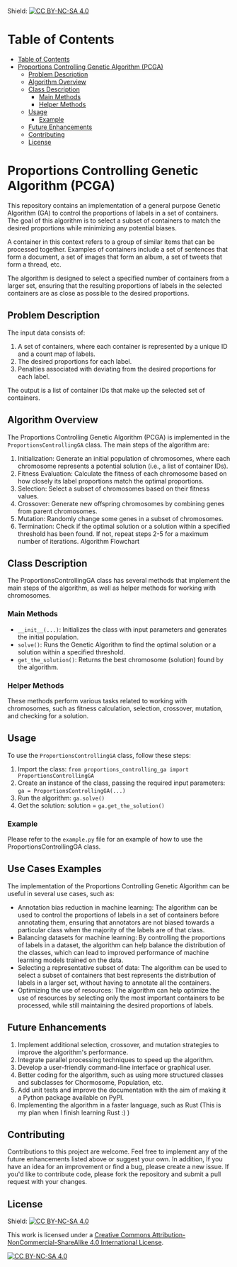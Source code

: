 Shield: [![CC BY-NC-SA 4.0][cc-by-nc-sa-shield]][cc-by-nc-sa]

# Table of Contents

<!-- TOC -->
* [Table of Contents](#table-of-contents)
* [Proportions Controlling Genetic Algorithm (PCGA)](#proportions-controlling-genetic-algorithm-pcga)
  * [Problem Description](#problem-description)
  * [Algorithm Overview](#algorithm-overview)
  * [Class Description](#class-description)
    * [Main Methods](#main-methods)
    * [Helper Methods](#helper-methods)
  * [Usage](#usage)
    * [Example](#example)
  * [Future Enhancements](#future-enhancements)
  * [Contributing](#contributing)
  * [License](#license)
<!-- TOC -->

# Proportions Controlling Genetic Algorithm (PCGA)
This repository contains an implementation of a general purpose Genetic Algorithm (GA) to control the proportions of labels in a set of containers. The goal of this algorithm is to select a subset of containers to match the desired proportions while minimizing any potential biases.

A container in this context refers to a group of similar items that can be processed together. Examples of containers include a set of sentences that form a document, a set of images that form an album, a set of tweets that form a thread, etc.

The algorithm is designed to select a specified number of containers from a larger set, ensuring that the resulting proportions of labels in the selected containers are as close as possible to the desired proportions.

## Problem Description
The input data consists of:

1. A set of containers, where each container is represented by a unique ID and a count map of labels.
2. The desired proportions for each label.
3. Penalties associated with deviating from the desired proportions for each label.

The output is a list of container IDs that make up the selected set of containers.

## Algorithm Overview
The Proportions Controlling Genetic Algorithm (PCGA) is implemented in the `ProportionsControllingGA` class. The main steps of the algorithm are:

1. Initialization: Generate an initial population of chromosomes, where each chromosome represents a potential solution (i.e., a list of container IDs).
2. Fitness Evaluation: Calculate the fitness of each chromosome based on how closely its label proportions match the optimal proportions.
3. Selection: Select a subset of chromosomes based on their fitness values.
4. Crossover: Generate new offspring chromosomes by combining genes from parent chromosomes.
5. Mutation: Randomly change some genes in a subset of chromosomes.
6. Termination: Check if the optimal solution or a solution within a specified threshold has been found. If not, repeat steps 2-5 for a maximum number of iterations.
Algorithm Flowchart

## Class Description
The ProportionsControllingGA class has several methods that implement the main steps of the algorithm, as well as helper methods for working with chromosomes.

### Main Methods

* `__init__(...)`: Initializes the class with input parameters and generates the initial population.
* `solve()`: Runs the Genetic Algorithm to find the optimal solution or a solution within a specified threshold.
* `get_the_solution()`: Returns the best chromosome (solution) found by the algorithm.

### Helper Methods
These methods perform various tasks related to working with chromosomes, such as fitness calculation, selection, crossover, mutation, and checking for a solution.

## Usage
To use the `ProportionsControllingGA` class, follow these steps:

1. Import the class: `from proportions_controlling_ga import ProportionsControllingGA`
2. Create an instance of the class, passing the required input parameters: `ga = ProportionsControllingGA(...)`
3. Run the algorithm: `ga.solve()`
4. Get the solution: solution = `ga.get_the_solution()`
### Example
Please refer to the `example.py` file for an example of how to use the ProportionsControllingGA class.

## Use Cases Examples

The implementation of the Proportions Controlling Genetic Algorithm can be useful in several use cases, such as:

* Annotation bias reduction in machine learning: The algorithm can be used to control the proportions of labels in a set of containers before annotating them, ensuring that annotators are not biased towards a particular class when the majority of the labels are of that class.
* Balancing datasets for machine learning: By controlling the proportions of labels in a dataset, the algorithm can help balance the distribution of the classes, which can lead to improved performance of machine learning models trained on the data.
* Selecting a representative subset of data: The algorithm can be used to select a subset of containers that best represents the distribution of labels in a larger set, without having to annotate all the containers.
* Optimizing the use of resources: The algorithm can help optimize the use of resources by selecting only the most important containers to be processed, while still maintaining the desired proportions of labels.

## Future Enhancements
1. Implement additional selection, crossover, and mutation strategies to improve the algorithm's performance.
2. Integrate parallel processing techniques to speed up the algorithm.
3. Develop a user-friendly command-line interface or graphical user.
4. Better coding for the algorithm, such as using more structured classes and subclasses for Chormosome, Population, etc.
5. Add unit tests and improve the documentation with the aim of making it a Python package available on PyPI.
6. Implementing the algorithm in a faster language, such as Rust (This is my plan when I finish learning Rust :) )

## Contributing
Contributions to this project are welcome. Feel free to implement any of the future enhancements listed above or suggest your own. 
In addition, If you have an idea for an improvement or find a bug, please create a new issue. If you'd like to contribute code, please fork the repository and submit a pull request with your changes.

## License
Shield: [![CC BY-NC-SA 4.0][cc-by-nc-sa-shield]][cc-by-nc-sa]

This work is licensed under a
[Creative Commons Attribution-NonCommercial-ShareAlike 4.0 International License][cc-by-nc-sa].

[![CC BY-NC-SA 4.0][cc-by-nc-sa-image]][cc-by-nc-sa]

[cc-by-nc-sa]: http://creativecommons.org/licenses/by-nc-sa/4.0/
[cc-by-nc-sa-image]: https://licensebuttons.net/l/by-nc-sa/4.0/88x31.png
[cc-by-nc-sa-shield]: https://img.shields.io/badge/License-CC%20BY--NC--SA%204.0-lightgrey.svg
